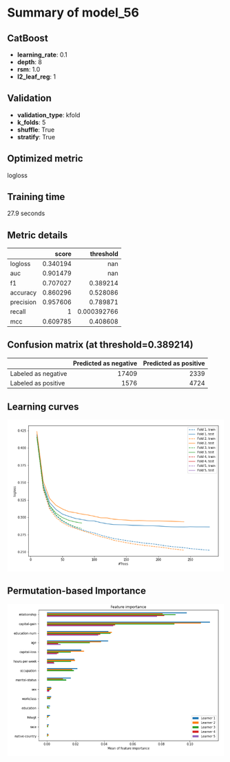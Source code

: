 # Summary of model_56

## CatBoost
- **learning_rate**: 0.1
- **depth**: 8
- **rsm**: 1.0
- **l2_leaf_reg**: 1

## Validation
 - **validation_type**: kfold
 - **k_folds**: 5
 - **shuffle**: True
 - **stratify**: True

## Optimized metric
logloss

## Training time

27.9 seconds

## Metric details
|           |    score |     threshold |
|:----------|---------:|--------------:|
| logloss   | 0.340194 | nan           |
| auc       | 0.901479 | nan           |
| f1        | 0.707027 |   0.389214    |
| accuracy  | 0.860296 |   0.528086    |
| precision | 0.957606 |   0.789871    |
| recall    | 1        |   0.000392766 |
| mcc       | 0.609785 |   0.408608    |


## Confusion matrix (at threshold=0.389214)
|                     |   Predicted as negative |   Predicted as positive |
|:--------------------|------------------------:|------------------------:|
| Labeled as negative |                   17409 |                    2339 |
| Labeled as positive |                    1576 |                    4724 |

## Learning curves
![Learning curves](learning_curves.png)

## Permutation-based Importance
![Permutation-based Importance](permutation_importance.png)
